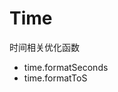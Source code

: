 <!--
 * @Date         : 2020-11-09 10:40:57
 * @Description  : 时间相关工具
 * @Autor        : Qzr(z5021996@vip.qq.com)
 * @LastEditors  : Qzr(z5021996@vip.qq.com)
 * @LastEditTime : 2020-11-09 14:25:20
-->

# Time

时间相关优化函数

* time.formatSeconds
* time.formatToS
